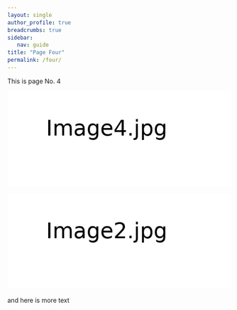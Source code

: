 ```yaml
---
layout: single
author_profile: true
breadcrumbs: true
sidebar:
   nav: guide
title: "Page Four"
permalink: /four/
---
```


This is page No. 4

![Image1](../assets/images/image4.jpg)

![Image1](../assets/images/image2.jpg)

and here is more text
